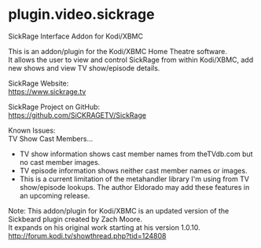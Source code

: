 # plugin.video.sickrage
SickRage Interface Addon for Kodi/XBMC

This is an addon/plugin for the Kodi/XBMC Home Theatre software.  
It allows the user to view and control SickRage from within Kodi/XBMC, add new shows and view TV show/episode details.


SickRage Website:  
https://www.sickrage.tv

SickRage Project on GitHub:  
https://github.com/SiCKRAGETV/SickRage

Known Issues:  
TV Show Cast Members...
- TV show information shows cast member names from theTVdb.com but no cast member images.  
- TV episode information shows neither cast member names or images.
- This is a current limitation of the metahandler library I'm using from TV show/episode lookups.  The author Eldorado may add these features in an upcoming release.

Note:
This addon/plugin for Kodi/XBMC is an updated version of the Sickbeard plugin created by Zach Moore.  
It expands on his original work starting at his version 1.0.10.  
http://forum.kodi.tv/showthread.php?tid=124808  

